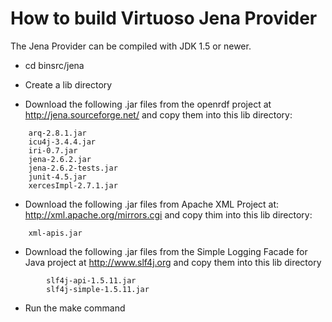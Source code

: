 How to build Virtuoso Jena Provider
===================================

The Jena Provider can be compiled with JDK 1.5 or newer.

  * cd binsrc/jena

  * Create a lib directory 

  * Download the following .jar files from the openrdf project at
    http://jena.sourceforge.net/ and copy them into this lib directory:

```
	arq-2.8.1.jar
	icu4j-3.4.4.jar
	iri-0.7.jar
	jena-2.6.2.jar
	jena-2.6.2-tests.jar
	junit-4.5.jar
	xercesImpl-2.7.1.jar
```

  * Download the following .jar files from Apache XML Project at:
    http://xml.apache.org/mirrors.cgi and copy thim into this lib
    directory:

```
	xml-apis.jar
```

  * Download the following .jar files from the Simple Logging Facade
    for Java project at http://www.slf4j.org and copy them into this
    lib directory

```
        slf4j-api-1.5.11.jar
        slf4j-simple-1.5.11.jar
```

  * Run the make command
